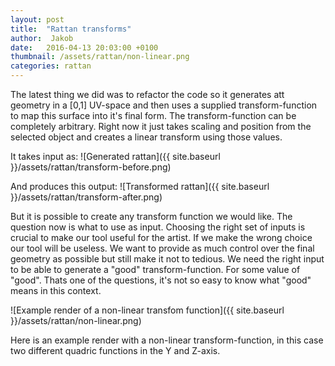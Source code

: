 ```yaml
---
layout: post
title:  "Rattan transforms"
author:  Jakob
date:   2016-04-13 20:03:00 +0100
thumbnail: /assets/rattan/non-linear.png
categories: rattan
---
```



The latest thing we did was to refactor the code so it generates att geometry in
a [0,1] UV-space and then uses a supplied transform-function to map this
surface into it's final form. The transform-function can be completely
arbitrary. Right now it just takes scaling and position from the selected
object and creates a linear transform using those values.

It takes input as:
![Generated rattan]({{ site.baseurl }}/assets/rattan/transform-before.png)

And produces this output:
![Transformed rattan]({{ site.baseurl }}/assets/rattan/transform-after.png)

But it is possible to create any transform function we would like. The question
now is what to use as input. Choosing the right set of inputs is crucial to
make our tool useful for the artist. If we make the wrong choice our tool will
be useless. We want to provide as much control over the final geometry as
possible but still make it not to tedious. We need the right input to be able
to generate a "good" transform-function. For some value of "good".  Thats one
of the questions, it's not so easy to know what "good" means in this context.

![Example render of a non-linear transfom function]({{ site.baseurl }}/assets/rattan/non-linear.png)

Here is an example render with a non-linear transform-function, in this case
two different quadric functions in the Y and Z-axis.
